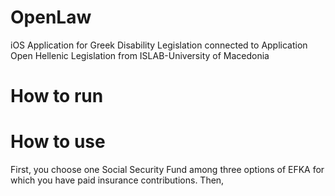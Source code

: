# OpenLaw

iOS Application for Greek Disability Legislation connected to Application Open Hellenic Legislation from ISLAB-University of 
Macedonia

# How to run

# How to use

First, you choose one Social Security Fund among three options of EFKA for which you have paid insurance contributions.
Then,



